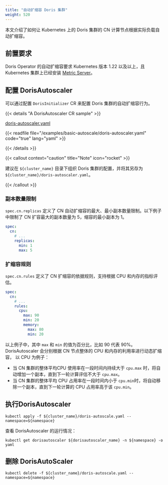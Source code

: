 ```yaml
---
title: "自动扩缩容 Doris 集群"
weight: 520
---
```


本文介绍了如何让 Kubernetes 上的 Doris 集群的 CN 计算节点根据实际负载自动扩缩容。

## 前置要求

Doris Operator 的自动扩缩容要求 Kubernetes 版本 1.22 以及以上，且 Kubernetes
集群上已经安装 [Metric Server](https://kubernetes.io/docs/tasks/debug/debug-cluster/resource-metrics-pipeline/)。

## 配置 DorisAutoscaler

可以通过配置 `DorisInitializer` CR 来配置 Doris 集群的自动扩缩容行为。

{{< details "A DorisAutoscaler CR sample" >}}

[doris-autoscaler.yaml](https://github.com/linsoss/doris-operator/blob/dev/examples/basic-autoscale/doris-autoscaler.yaml)

{{< readfile file="/examples/basic-autoscale/doris-autoscaler.yaml" code="true" lang="yaml" >}}

{{< /details >}}

{{< callout context="caution" title="Note" icon="rocket"  >}}

建议在 `${cluster_name}` 目录下组织 Doris 集群的配置，并将其另存为 `${cluster_name}/doris-autoscaler.yaml`。

{{< /callout >}}

### 副本数量限制

`spec.cn.replicas`  定义了 CN 自动扩缩容的最大、最小副本数量限制。以下例子中限制了 CN 扩容最大的副本数量为 5，缩容的最小副本为
1。

```yaml
spec:
  cn:
    # ...
    replicas:
      min: 1
      max: 5
```

### 扩缩容规则

`spec.cn.rules` 定义了 CN 扩缩容的依据规则，支持根据 CPU 和内存的指标评估。

```yaml
spec:
  cn:
    # ...
    rules:
      cpu:
        max: 90
        min: 20
        memory:
          max: 80
          min: 20
```

以上例子中，其中 `max`  和 `min`  的值为百分比，比如 90 代表 90%。DorisAutoscaler 会分别根据 CN 节点整体的 CPU
和内存的利用率进行动态扩缩容， 以 CPU 为例子：

- 当 CN 集群的整体平均CPU 使用率在一段时间内持续大于 `cpu.max` 时，将自动增加一个副本，直到下一轮计算评估不大于 `cpu.max`。
- 当 CN 集群的整体平均 CPU 占用率在一段时间内小于 `cpu.min`时，将自动移除一个副本，直到下一轮计算的 CPU
  占用率高于该 `cpu.min`。

## 执行DorisAutoscaler

```shell
kubectl apply -f ${cluster_name}/doris-autoscale.yaml --namespace=${namespace}
```

查看 DorisAutoscaler 的运行情况：

```shell
kubectl get dorisautoscaler ${dorisautoscaler_name} -n ${namespace} -o yaml
```

## 删除 DorisAutoScaler

```shell
kubectl delete -f ${cluster_name}/doris-autoscale.yaml --namespace=${namespace}
```

